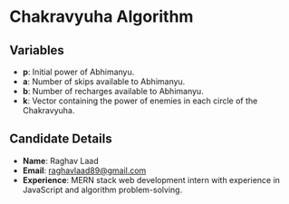 # Chakravyuha Algorithm

## Variables

- **p**: Initial power of Abhimanyu.
- **a**: Number of skips available to Abhimanyu.
- **b**: Number of recharges available to Abhimanyu.
- **k**: Vector containing the power of enemies in each circle of the Chakravyuha.

## Candidate Details

- **Name**: Raghav Laad
- **Email**: raghavlaad89@gmail.com
- **Experience**: MERN stack web development intern with experience in JavaScript and algorithm problem-solving.
